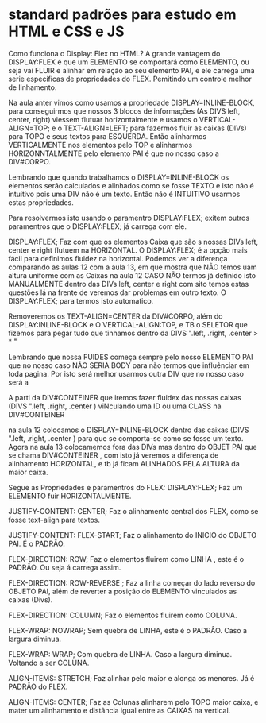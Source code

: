 # standard padrões para estudo em HTML e CSS e JS

Como funciona o Display: Flex no HTML? A grande vantagem do DISPLAY:FLEX é que um ELEMENTO se comportará como ELEMENTO, ou seja vai FLUIR e alinhar em relação ao seu elemento PAI, e  ele carrega uma serie específicas de propriedades do FLEX. Pemitindo um controle melhor de linhamento.


Na aula anter vimos como  usamos a propriedade DISPLAY=INLINE-BLOCK, para conseguirmos que nossos 3 blocos de informações (As DIVS left, center, right) viessem flutuar horizontalmente e usamos o VERTICAL-ALIGN=TOP; e o TEXT-ALIGN=LEFT; para fazermos fluir as caixas (DIVs) para TOPO e seus textos para ESQUERDA.
Então alinharmos VERTICALMENTE nos elementos pelo TOP e alinharmos HORIZONNTALMENTE  pelo elemento PAI é que no nosso caso a DIV#CORPO.

Lembrando que quando trabalhamos o DISPLAY=INLINE-BLOCK os elementos serão calculados e alinhados  como se fosse TEXTO e isto não é intuitivo pois uma DIV não é um texto. Então não é INTUITIVO usarmos estas propriedades.

Para resolvermos isto usando o paramentro DISPLAY:FLEX; exitem  outros paramentros que o DISPLAY:FLEX; já carrega com ele.

DISPLAY:FLEX; Faz com que os elementos Caixa que são s nossas DIVs left, center e right flutuem na HORIZONTAL.
O DISPLAY:FLEX; é a opção mais fácil para definimos fluidez na horizontal. Podemos ver a diferença comparando as aulas 12 com a aula 13, em que mostra que NÃO temos uam altura uniforme com  as Caixas na aula 12 CASO NÃO termos já definido isto MANUALMENTE dentro das DIVs left, center e right com sito temos estas questões lá na frente de veremos dar problemas em outro texto. O DISPLAY:FLEX; para termos isto automatico.

Removeremos os TEXT-ALIGN=CENTER da DIV#CORPO, além do DISPLAY:INLINE-BLOCK e O VERTICAL-ALIGN:TOP, e TB o SELETOR que fizemos para pegar tudo que tinhamos dentro da DIVS ".left, .right, .center > * "

Lembrando que nossa FUIDES começa sempre pelo nosso ELEMENTO PAI que no nosso caso NÃO SERIA BODY para não termos que influênciar em toda pagina. Por isto será melhor  usarmos outra DIV que no nosso caso será  a

A parti da  DIV#CONTEINER  que iremos fazer fluidex das nossas caixas (DIVS ".left, .right, .center ) viNculando uma ID ou uma CLASS na  DIV#CONTEINER

na aula 12 colocamos o DISPLAY=INLINE-BLOCK dentro das caixas (DIVS ".left, .right, .center ) para que se comporta-se como se fosse um texto. Agora na aula 13 colocamemos fora das DIVs mas  dentro do OBJET PAI que se chama  DIV#CONTEINER , com isto já veremos a diferença de alinhamento  HORIZONTAL, e tb já ficam ALINHADOS PELA ALTURA  da maior caixa.


Segue as Propriedades e paramentros  do FLEX:
DISPLAY:FLEX; Faz um ELEMENTO fuir HORIZONTALMENTE.

JUSTIFY-CONTENT: CENTER; Faz o alinhamento central dos FLEX, como se fosse text-align para textos.

JUSTIFY-CONTENT: FLEX-START; Faz o alinhamento do INICIO do  OBJETO PAI. É o PADRÂO.

FLEX-DIRECTION: ROW; Faz o elementos fluirem como LINHA , este é o PADRÃO. Ou seja á carrega assim.

FLEX-DIRECTION: ROW-REVERSE ; Faz a linha começar do lado reverso do OBJETO PAI, além de reverter a posição do ELEMENTO vinculados as caixas (Divs).

FLEX-DIRECTION: COLUMN; Faz o elementos fluirem como COLUNA.

FLEX-WRAP: NOWRAP; Sem quebra de LINHA, este é o PADRÂO. Caso a largura diminua.

FLEX-WRAP: WRAP; Com quebra de LINHA. Caso a largura diminua. Voltando a ser COLUNA.

ALIGN-ITEMS: STRETCH; Faz alinhar pelo maior e alonga os menores. Já é PADRÂO do FLEX.

ALIGN-ITEMS: CENTER; Faz as Colunas alinharem pelo TOPO maior caixa, e mater um alinhamento e distância  igual entre as CAIXAS na vertical.








